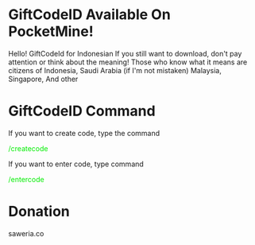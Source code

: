 # GiftCodeID Available On PocketMine!
<div>Hello! GiftCodeId for Indonesian If you still want to download, don't pay attention or think about the meaning! Those who know what it means are citizens of Indonesia, Saudi Arabia (if I'm not mistaken) Malaysia, Singapore, And other </div>

# GiftCodeID Command

If you want to create code, type the command
<div class="createcode">
  <font color=”red”><p>/createcode</p></font>
</div>

<p> If you want to enter code, type command</p>
<div class="entercode">
  <font color=”red”><p>/entercode</p></font>
</div>

# Donation
saweria.co
